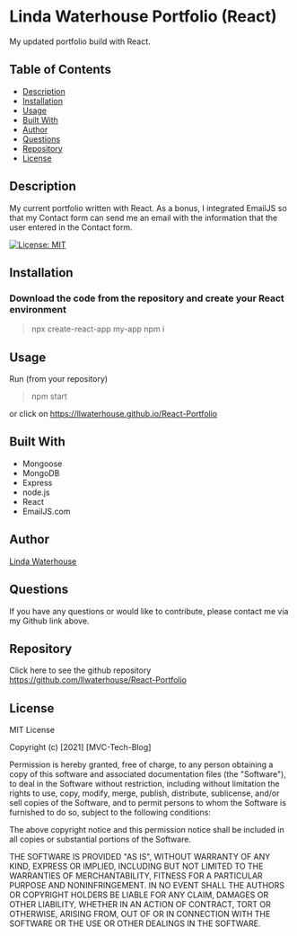 # Linda Waterhouse Portfolio (React)
My updated portfolio build with React.

## Table of Contents
* [Description](#description)
* [Installation](#installation)
* [Usage](#usage)
* [Built With](#built-with)
* [Author](#author)
* [Questions](#questions)
* [Repository](#repository)
* [License](#license)


## Description

My current portfolio written with React.  As a bonus, I integrated EmailJS so that my Contact form can send me an email with the information that the user entered in the Contact form.


[![License: MIT](https://img.shields.io/badge/License-MIT-yellow.svg)](https://opensource.org/licenses/MIT)

## Installation

### Download the code from the repository and create your React environment
> npx create-react-app my-app
> npm i

## Usage

Run (from your repository)
>npm start

or click on https://llwaterhouse.github.io/React-Portfolio


## Built With

* Mongoose
* MongoDB
* Express
* node.js
* React
* EmailJS.com

## Author

[Linda Waterhouse](https://github.com/llwaterhouse)


## Questions

If you have any questions or would like to contribute, please contact me via my Github link above.


## Repository
Click here to see the github repository https://github.com/llwaterhouse/React-Portfolio

## License

MIT License 

Copyright (c) [2021] [MVC-Tech-Blog]

Permission is hereby granted, free of charge, to any person obtaining a copy
of this software and associated documentation files (the "Software"), to deal
in the Software without restriction, including without limitation the rights
to use, copy, modify, merge, publish, distribute, sublicense, and/or sell
copies of the Software, and to permit persons to whom the Software is
furnished to do so, subject to the following conditions:

The above copyright notice and this permission notice shall be included in all
copies or substantial portions of the Software.

THE SOFTWARE IS PROVIDED "AS IS", WITHOUT WARRANTY OF ANY KIND, EXPRESS OR
IMPLIED, INCLUDING BUT NOT LIMITED TO THE WARRANTIES OF MERCHANTABILITY,
FITNESS FOR A PARTICULAR PURPOSE AND NONINFRINGEMENT. IN NO EVENT SHALL THE
AUTHORS OR COPYRIGHT HOLDERS BE LIABLE FOR ANY CLAIM, DAMAGES OR OTHER
LIABILITY, WHETHER IN AN ACTION OF CONTRACT, TORT OR OTHERWISE, ARISING FROM,
OUT OF OR IN CONNECTION WITH THE SOFTWARE OR THE USE OR OTHER DEALINGS IN THE
SOFTWARE.

